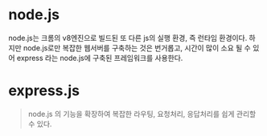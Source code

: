 # node.js

node.js는 크롬의 v8엔진으로 빌드된 또 다른 js의 실행 환경, 즉 런타임 환경이다.
하지만 node.js로만 복잡한 웹서버를 구축하는 것은 번거롭고, 시간이 많이 소요 될 수 있어 express 라는 node.js에 구축된 프레임워크를 사용한다.
# express.js
> node.js 의 기능을 확장하여 복잡한 라우팅, 요청처리, 응답처리를 쉽게 관리할 수 있다.

